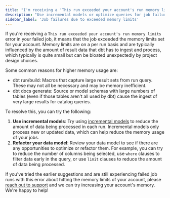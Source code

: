 ```yaml
---
title: "I'm receiving a 'This run exceeded your account's run memory limits' error in my failed job"
description: "Use incremental models or optimize queries for job failures due to exceeded memory limits."
sidebar_label: 'Job failures due to exceeded memory limits'
---
```


If you're receiving a `This run exceeded your account's run memory limits` error in your failed job, it means that the job exceeded the memory limits set for your account. Memory limits are on a per run basis and are typically influenced by the amount of result data that dbt has to ingest and process, which typically is quite small but can be bloated unexpectedly by project design choices.

Some common reasons for higher memory usage are:
- dbt run/build:  Macros that capture large result sets from run query. These may not all be necessary and may be memory inefficient.
- dbt docs generate: Source or model schemas with large numbers of tables (even if those tables aren't all used by dbt) cause the ingest of very large results for catalog queries.

To resolve this, you can try the following:

1. **Use incremental models**: Try using [incremental models](/docs/build/incremental-models-overview) to reduce the amount of data being processed in each run. Incremental models only process new or updated data, which can help reduce the memory usage of your jobs.
2. **Refactor your data model**: Review your data model to see if there are any opportunities to optimize or refactor them. For example, you can try to reduce the number of columns being selected, use `where` clauses to filter data early in the query, or use `limit` clauses to reduce the amount of data being processed.

If you've tried the earlier suggestions and are still experiencing failed job runs with this error about hitting the memory limits of your account, please [reach out to support](mailto:support@getdbt.com) and we can try increasing your account's memory. We're happy to help!
